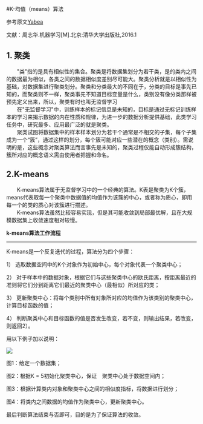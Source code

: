 #K-均值（means）算法<br>

参考原文[Yabea](https://www.cnblogs.com/ybjourney/p/4714870.html)

文献：周志华.机器学习[M].北京:清华大学出版社,2016.1

## 1. 聚类 ##
&ensp;&ensp;&ensp;&ensp;"类"指的是具有相似性的集合。聚类是将数据集划分为若干类，是的类内之间的数据最为相似，各类之间的数据相似度差别尽可能大。聚类分析就是以相似性为基础，对数据集进行聚类划分。聚类和分类最大的不同在于，分类的目标是事先已知的，而聚类则不一样，聚类事先不知道目标变量是什么，类别没有像分类那样被预先定义出来，所以，聚类有时也叫无监督学习<br>
&ensp;&ensp;&ensp;&ensp;在"无监督学习"中，训练样本的标记信息是未知的，目标是通过无标记训练样本的学习来揭示数据的内在性质和规律，为进一步的数据分析提供基础，此类学习任务中，研究最多、应用最广泛的就是聚类。<br>
&ensp;&ensp;&ensp;&ensp;聚类试图将数据集中的样本样本划分为若干个通常是不相交的子集，每个子集成为一个“簇”，通过这样的划分，每个簇可能对应一些潜在的概念（类别）。需说明的是，这些概念对聚类算法而言事先是未知的，聚类过程仅能自动形成簇结构，簇所对应的概念语义需由使用者把握和命名。

## 2.K-means ##

&ensp;&ensp;&ensp;&ensp;K-means算法属于无监督学习中的一个经典的算法。K表是聚类为K个簇，means代表取每一个聚类中数据值的均值作为该簇的中心，或者称为质心，即用每一个的类的质心对该簇进行描述。<br>
&ensp;&ensp;&ensp;&ensp;K-means算法虽然比较容易实现，但是其可能收敛到局部最优解，且在大规模数据集上收敛速度相对较慢。<br>

**k-means算法工作流程**
***
K-means是一个反复迭代的过程，算法分为四个步骤：

1） 选取数据空间中的K个对象作为初始中心，每个对象代表一个聚类中心；

2） 对于样本中的数据对象，根据它们与这些聚类中心的欧氏距离，按距离最近的准则将它们分到距离它们最近的聚类中心（最相似）所对应的类；

3） 更新聚类中心：将每个类别中所有对象所对应的均值作为该类别的聚类中心，计算目标函数的值；

4） 判断聚类中心和目标函数的值是否发生改变，若不变，则输出结果，若改变，则返回2）。

用以下例子加以说明：

![](https://i.imgur.com/hPk4QRv.png)

图1：给定一个数据集；

图2：根据K = 5初始化聚类中心，保证　聚类中心处于数据空间内；

图3：根据计算类内对象和聚类中心之间的相似度指标，将数据进行划分；

图4：将类内之间数据的均值作为聚类中心，更新聚类中心。

最后判断算法结束与否即可，目的是为了保证算法的收敛。